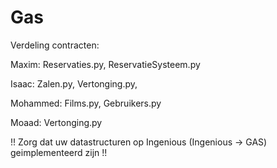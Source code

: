 # Gas

Verdeling contracten:

Maxim: Reservaties.py, ReservatieSysteem.py

Isaac: Zalen.py, Vertonging.py,

Mohammed: Films.py, Gebruikers.py

Moaad: Vertonging.py

!! Zorg dat uw datastructuren op Ingenious (Ingenious -> GAS) geimplementeerd zijn !!

